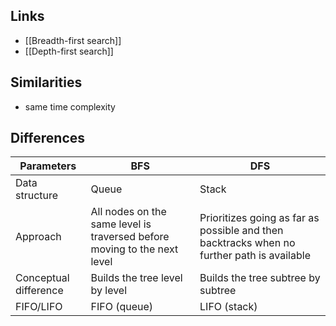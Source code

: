 ## Links
- [[Breadth-first search]]
- [[Depth-first search]]
## Similarities
- same time complexity
## Differences

| Parameters            | BFS                                                                      | DFS                                                                                        |
| --------------------- | ------------------------------------------------------------------------ | ------------------------------------------------------------------------------------------ |
| Data structure        | Queue                                                                    | Stack                                                                                      |
| Approach              | All nodes on the same level is traversed before moving to the next level | Prioritizes going as far as possible and then backtracks when no further path is available |
| Conceptual difference | Builds the tree level by level                                           | Builds the tree subtree by subtree                                                         |
| FIFO/LIFO             | FIFO (queue)                                                             | LIFO (stack)                                                                               |


